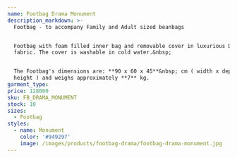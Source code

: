 ```yaml
---
name: Footbag Drama Monument
description_markdown: >-
  Footbag - to accompany Family and Adult sized beanbags


  Footbag with foam filled inner bag and removable cover in luxurious Drama
  fabric. The cover is washable in cold water.&nbsp;


  The Footbag's dimensions are: **90 x 60 x 45**&nbsp; cm ( width x depth x
  height ) and weighs approximately **7** kg.
garment_type:
price: 128000
sku: FB_DRAMA_MONUMENT
stock: 10
sizes:
  - Footbag
styles:
  - name: Monument
    color: '#949297'
    image: /images/products/footbag-drama/footbag-drama-monument.jpg
---
```

